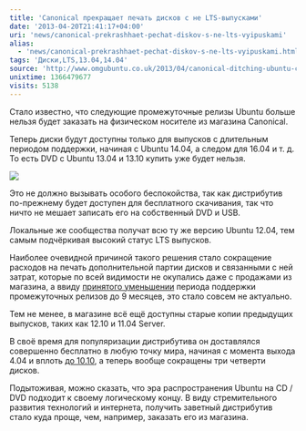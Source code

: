 ```yaml
---
title: 'Canonical прекращает печать дисков с не LTS-выпусками'
date: '2013-04-20T21:41:17+04:00'
uri: 'news/canonical-prekrashhaet-pechat-diskov-s-ne-lts-vyipuskami'
alias: 
  - 'news/canonical-prekrashhaet-pechat-diskov-s-ne-lts-vyipuskami.html'
tags: 'Диски,LTS,13.04,14.04'
source: 'http://www.omgubuntu.co.uk/2013/04/canonical-ditching-ubuntu-cdsdvds-for-non-lts'
unixtime: 1366479677
visits: 5138
---
```

Стало известно, что следующие промежуточные релизы Ubuntu больше нельзя будет заказать на физическом носителе из магазина Canonical.

Теперь диски будут доступны только для выпусков с длительным периодом поддержки, начиная с Ubuntu 14.04, а следом для 16.04 и т. д. То есть DVD c Ubuntu 13.04 и 13.10 купить уже будет нельзя.

[![](img/2013/04/20/21-00/1344566702.jpg)](img/2013/04/20/21-00/1344566702.jpg)

Это не должно вызывать особого беспокойства, так как дистрибутив по-прежнему будет доступен для бесплатного скачивания, так что ничто не мешает записать его на собственный DVD и USB.

Локальные же сообщества получат всю ту же версию Ubuntu 12.04, тем самым подчёркивая высокий статус LTS выпусков.

Наиболее очевидной причиной такого решения стало сокращение расходов на печать дополнительной партии дисков и связанными с ней затрат, которые по всей видимости не окупались даже с продажами из магазина, а ввиду [принятого уменьшении](news/ubuntu-ne-budet-perekhodit-na-model-rolling-reliza) периода поддержки промежуточных релизов до 9 месяцев, это стало совсем не актуально.

Тем не менее, в магазине всё ещё доступны старые копии предыдущих выпусков, таких как 12.10 и 11.04 Server.

В своё время для популяризации дистрибутива он доставлялся совершенно бесплатно в любую точку мира, начиная с момента выхода 4.04 и вплоть [до 10.10](news/canonical-prekrashhaet-pechat-diskov-s-ne-lts-vyipuskami), а теперь вообще сокращены три четверти дисков.

Подытоживая, можно сказать, что эра распространения Ubuntu на CD / DVD подходит к своему логическому концу. В виду стремительного развития технологий и интернета, получить заветный дистрибутив стало куда проще, чем, например, заказать его из магазина.

